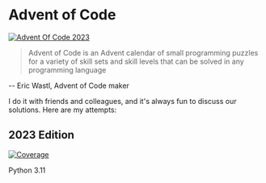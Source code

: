 # Advent of Code
[![Advent Of Code 2023](https://github.com/theophanevie/aoc/actions/workflows/test.yml/badge.svg?branch=master)](https://github.com/theophanevie/aoc/actions/workflows/test.yml)


> Advent of Code is an Advent calendar of small programming puzzles for a variety of skill sets and skill levels that can be solved in any programming language

-- Eric Wastl, Advent of Code maker

I do it with friends and colleagues, and it's always fun to discuss our solutions. Here are my attempts:

## 2023 Edition

[![Coverage](https://theophanevie.github.io/aoc/coverage.svg?raw=true)](https://github.com/theophanevie/aoc/actions/workflows/test.yml)

Python 3.11
